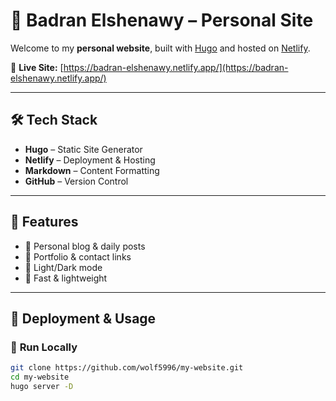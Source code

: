 # 🚀 Badran Elshenawy – Personal Site  

Welcome to my **personal website**, built with [Hugo](https://gohugo.io/) and hosted on [Netlify](https://www.netlify.com/).  

🔗 **Live Site:** [https://badran-elshenawy.netlify.app/](https://badran-elshenawy.netlify.app/)

---

## **🛠 Tech Stack**  
- **Hugo** – Static Site Generator  
- **Netlify** – Deployment & Hosting  
- **Markdown** – Content Formatting  
- **GitHub** – Version Control  

---

## **📌 Features**
- 📝 Personal blog & daily posts  
- 🔗 Portfolio & contact links  
- 🌙 Light/Dark mode  
- 🚀 Fast & lightweight  

---

## **📄 Deployment & Usage**
### 🔧 **Run Locally**
```sh
git clone https://github.com/wolf5996/my-website.git
cd my-website
hugo server -D
